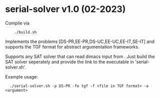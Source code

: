 # serial-solver v1.0 (02-2023)

Compile via
```
    ./build.sh
```

Implements the problems [DS-PR,EE-PR,DS-UC,EE-UC,EE-IT,SE-IT] and supports the
TGF format for abstract argumentation frameworks. 

Supports any SAT solver that can read dimacs input from <stdin>.
Just build the SAT solver seperately and provide the link to the executable in 'serial-solver.sh'.

Example usage:
```
  ./serial-solver.sh -p DS-PR -fo tgf -f <file in TGF format> -a <argument>
```